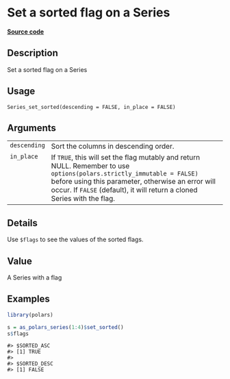 

# Set a sorted flag on a Series

[**Source code**](https://github.com/pola-rs/r-polars/tree/main/R/series__series.R#L844)

## Description

Set a sorted flag on a Series

## Usage

<pre><code class='language-R'>Series_set_sorted(descending = FALSE, in_place = FALSE)
</code></pre>

## Arguments

<table>
<tr>
<td style="white-space: nowrap; font-family: monospace; vertical-align: top">
<code id="Series_set_sorted_:_descending">descending</code>
</td>
<td>
Sort the columns in descending order.
</td>
</tr>
<tr>
<td style="white-space: nowrap; font-family: monospace; vertical-align: top">
<code id="Series_set_sorted_:_in_place">in_place</code>
</td>
<td>
If <code>TRUE</code>, this will set the flag mutably and return NULL.
Remember to use <code>options(polars.strictly_immutable = FALSE)</code>
before using this parameter, otherwise an error will occur. If
<code>FALSE</code> (default), it will return a cloned Series with the
flag.
</td>
</tr>
</table>

## Details

Use <code>$flags</code> to see the values of the sorted flags.

## Value

A Series with a flag

## Examples

``` r
library(polars)

s = as_polars_series(1:4)$set_sorted()
s$flags
```

    #> $SORTED_ASC
    #> [1] TRUE
    #> 
    #> $SORTED_DESC
    #> [1] FALSE
